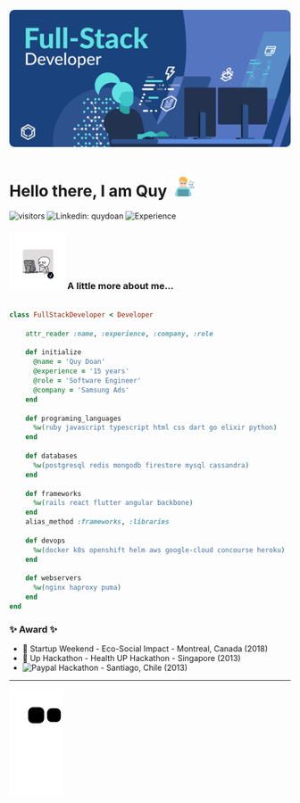 ![](./assets/banner.svg)

# Hello there, I am Quy <img src="./assets/myprofile.jpeg" width="50">

![visitors](https://visitor-badge.glitch.me/badge?page_id=github.com/RobDoan)
![Linkedin: quydoan](https://img.shields.io/badge/-quydoan-blue?logo=linkedin&link=https://www.linkedin.com/in/quy-doan-56516512/)
![Experience](https://img.shields.io/badge/experience-15%20years-success)


### <img src="./assets/myprofile2.webp" width="100"> A little more about me...

```ruby

class FullStackDeveloper < Developer

    attr_reader :name, :experience, :company, :role

    def initialize
      @name = 'Quy Doan'
      @experience = '15 years'
      @role = 'Software Engineer'
      @company = 'Samsung Ads'
    end

    def programing_languages
      %w(ruby javascript typescript html css dart go elixir python)
    end

    def databases
      %w(postgresql redis mongodb firestore mysql cassandra)
    end

    def frameworks
      %w(rails react flutter angular backbone)
    end
    alias_method :frameworks, :libraries

    def devops
      %w(docker k8s openshift helm aws google-cloud concourse heroku)
    end

    def webservers
      %w(nginx haproxy puma)
    end
end
```

### ✨ Award ✨

* 🥈 Startup Weekend - Eco-Social Impact - Montreal, Canada (2018)
* 🥈 Up Hackathon - Health UP Hackathon - Singapore (2013)
* ![Paypal](https://img.shields.io/badge/-Prize-blue?logo=paypal) Hackathon - Santiago, Chile (2013)

----

![github-contribution](https://raw.githubusercontent.com/RobDoan/RobDoan/output/github-contribution-grid-snake.svg)

<!--START_SECTION:waka-->
<!--END_SECTION:waka-->
